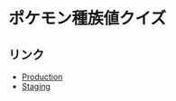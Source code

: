 # ポケモン種族値クイズ

## リンク

- [Production](https://pokemon-shuzokuchi-quiz.kiyomaro.app/)
- [Staging](https://pokemon-shuzokuchi-quiz-staging.web.app/)
